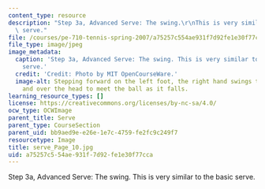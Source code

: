 ```yaml
---
content_type: resource
description: "Step 3a, Advanced Serve: The swing.\r\nThis is very similar to the basic\
  \ serve."
file: /courses/pe-710-tennis-spring-2007/a75257c554ae931f7d92fe1e30f77cca_serve_Page_10.jpg
file_type: image/jpeg
image_metadata:
  caption: 'Step 3a, Advanced Serve: The swing. This is very similar to the basic
    serve.'
  credit: 'Credit: Photo by MIT OpenCourseWare.'
  image-alt: Stepping forward on the left foot, the right hand swings the racket up
    and over the head to meet the ball as it falls.
learning_resource_types: []
license: https://creativecommons.org/licenses/by-nc-sa/4.0/
ocw_type: OCWImage
parent_title: Serve
parent_type: CourseSection
parent_uid: bb9aed9e-e26e-1e7c-4759-fe2fc9c249f7
resourcetype: Image
title: serve_Page_10.jpg
uid: a75257c5-54ae-931f-7d92-fe1e30f77cca
---
```

Step 3a, Advanced Serve: The swing.
This is very similar to the basic serve.